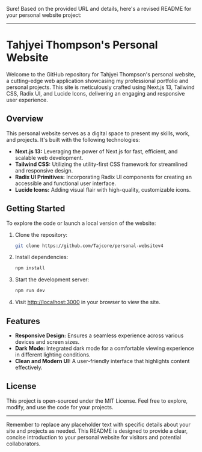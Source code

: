 Sure! Based on the provided URL and details, here's a revised README for your personal website project:

---

# Tahjyei Thompson's Personal Website

Welcome to the GitHub repository for Tahjyei Thompson's personal website, a cutting-edge web application showcasing my professional portfolio and personal projects. This site is meticulously crafted using Next.js 13, Tailwind CSS, Radix UI, and Lucide Icons, delivering an engaging and responsive user experience.

## Overview

This personal website serves as a digital space to present my skills, work, and projects. It's built with the following technologies:

- **Next.js 13:** Leveraging the power of Next.js for fast, efficient, and scalable web development.
- **Tailwind CSS:** Utilizing the utility-first CSS framework for streamlined and responsive design.
- **Radix UI Primitives:** Incorporating Radix UI components for creating an accessible and functional user interface.
- **Lucide Icons:** Adding visual flair with high-quality, customizable icons.

## Getting Started

To explore the code or launch a local version of the website:

1. Clone the repository:
   ```bash
   git clone https://github.com/Tajcore/personal-websitev4
   ```
2. Install dependencies:
   ```bash
   npm install
   ```
3. Start the development server:
   ```bash
   npm run dev
   ```
4. Visit [http://localhost:3000](http://localhost:3000) in your browser to view the site.

## Features

- **Responsive Design:** Ensures a seamless experience across various devices and screen sizes.
- **Dark Mode:** Integrated dark mode for a comfortable viewing experience in different lighting conditions.
- **Clean and Modern UI:** A user-friendly interface that highlights content effectively.

## License

This project is open-sourced under the MIT License. Feel free to explore, modify, and use the code for your projects.

---

Remember to replace any placeholder text with specific details about your site and projects as needed. This README is designed to provide a clear, concise introduction to your personal website for visitors and potential collaborators.
